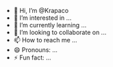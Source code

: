 - 👋 Hi, I’m @Krapaco
- 👀 I’m interested in ...
- 🌱 I’m currently learning ...
- 💞️ I’m looking to collaborate on ...
- 📫 How to reach me ...
- 😄 Pronouns: ...
- ⚡ Fun fact: ...

<!---
Krapaco/Krapaco is a ✨ special ✨ repository because its `README.md` (this file) appears on your GitHub profile.
You can click the Preview link to take a look at your changes.
--->
